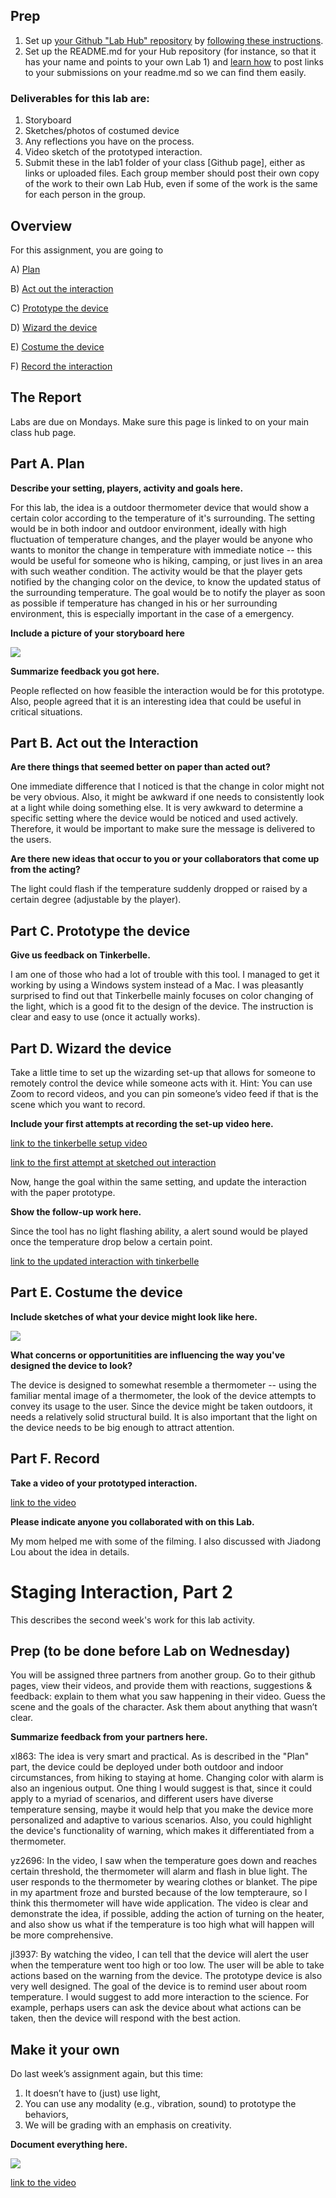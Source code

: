 
## Prep

1. Set up [your Github "Lab Hub" repository](../../../) by [following these instructions](https://github.com/FAR-Lab/Developing-and-Designing-Interactive-Devices/blob/2021Spring/readings/Submitting%20Labs.md).
2. Set up the README.md for your Hub repository (for instance, so that it has your name and points to your own Lab 1) and [learn how](https://guides.github.com/features/mastering-markdown/) to post links to your submissions on your readme.md so we can find them easily.


### Deliverables for this lab are: 
1. Storyboard
1. Sketches/photos of costumed device
1. Any reflections you have on the process.
1. Video sketch of the prototyped interaction.
1. Submit these in the lab1 folder of your class [Github page], either as links or uploaded files. Each group member should post their own copy of the work to their own Lab Hub, even if some of the work is the same for each person in the group.


## Overview
For this assignment, you are going to 

A) [Plan](#part-a-plan) 

B) [Act out the interaction](#part-b-act-out-the-interaction) 

C) [Prototype the device](#part-c-prototype-the-device)

D) [Wizard the device](#part-d-wizard-the-device) 

E) [Costume the device](#part-e-costume-the-device)

F) [Record the interaction](#part-f-record)

## The Report
Labs are due on Mondays. Make sure this page is linked to on your main class hub page.

## Part A. Plan 
**Describe your setting, players, activity and goals here.**

For this lab, the idea is a outdoor thermometer device that would show a certain color according to the temperature of it's surrounding. The setting would be in both indoor and outdoor environment, ideally with high fluctuation of temperature changes, and the player would be anyone who wants to monitor the change in temperature with immediate notice -- this would be useful for someone who is hiking, camping, or just lives in an area with such weather condition. The activity would be that the player gets notified by the changing color on the device, to know the updated status of the surrounding temperature. The goal would be to notify the player as soon as possible if temperature has changed in his or her surrounding environment, this is especially important in the case of a emergency.

**Include a picture of your storyboard here**

![](images/storyboard.jpg)


**Summarize feedback you got here.**

People reflected on how feasible the interaction would be for this prototype. Also, people agreed that it is an interesting idea that could be useful in critical situations.

## Part B. Act out the Interaction

**Are there things that seemed better on paper than acted out?**

One immediate difference that I noticed is that the change in color might not be very obvious. Also, it might be awkward if one needs to consistently look at a light while doing something else. It is very awkward to determine a specific setting where the device would be noticed and used actively. Therefore, it would be important to make sure the message is delivered to the users. 

**Are there new ideas that occur to you or your collaborators that come up from the acting?**

The light could flash if the temperature suddenly dropped or raised by a certain degree (adjustable by the player).


## Part C. Prototype the device

**Give us feedback on Tinkerbelle.**

I am one of those who had a lot of trouble with this tool. I managed to get it working by using a Windows system instead of a Mac. I was pleasantly surprised to find out that Tinkerbelle mainly focuses on color changing of the light, which is a good fit to the design of the device. The instruction is clear and easy to use (once it actually works). 

## Part D. Wizard the device

Take a little time to set up the wizarding set-up that allows for someone to remotely control the device while someone acts with it. Hint: You can use Zoom to record videos, and you can pin someone’s video feed if that is the scene which you want to record. 

**Include your first attempts at recording the set-up video here.**

[link to the tinkerbelle setup video](https://drive.google.com/file/d/1ZrhD07779RQylEMvxLWs9bNYHvLv4fcc/view?usp=sharing)

[link to the first attempt at sketched out interaction](https://drive.google.com/file/d/1IqeaLX3j5p3KZUlPwewfNocZKMMiie10/view?usp=sharing)

Now, hange the goal within the same setting, and update the interaction with the paper prototype. 

**Show the follow-up work here.**

Since the tool has no light flashing ability, a alert sound would be played once the temperature drop below a certain point. 

[link to the updated interaction with tinkerbelle](https://drive.google.com/file/d/1NnhnhjaSOxh5XXtVswqW73Ac0lsm-AOY/view?usp=sharing)


## Part E. Costume the device

**Include sketches of what your device might look like here.**

![](images/draft_drawing.png)


**What concerns or opportunitities are influencing the way you've designed the device to look?**

The device is designed to somewhat resemble a thermometer -- using the familiar mental image of a thermometer, the look of the device attempts to convey its usage to the user. Since the device might be taken outdoors, it needs a relatively solid structural build. It is also important that the light on the device needs to be big enough to attract attention. 

## Part F. Record

**Take a video of your prototyped interaction.**

[link to the video](https://drive.google.com/file/d/1hu3VkEF5ov88efuwnkTRUnazY4hUlfZi/view?usp=sharing)

**Please indicate anyone you collaborated with on this Lab.**

My mom helped me with some of the filming. I also discussed with Jiadong Lou about the idea in details. 

# Staging Interaction, Part 2 

This describes the second week's work for this lab activity.


## Prep (to be done before Lab on Wednesday)

You will be assigned three partners from another group. Go to their github pages, view their videos, and provide them with reactions, suggestions & feedback: explain to them what you saw happening in their video. Guess the scene and the goals of the character. Ask them about anything that wasn’t clear. 

**Summarize feedback from your partners here.**

xl863:
The idea is very smart and practical. As is described in the "Plan" part, the device could be deployed under both outdoor and indoor circumstances, from hiking to staying at home. Changing color with alarm is also an ingenious output. One thing I would suggest is that, since it could apply to a myriad of scenarios, and different users have diverse temperature sensing, maybe it would help that you make the device more personalized and adaptive to various scenarios. Also, you could highlight the device's functionality of warning, which makes it differentiated from a thermometer.

yz2696:
In the video, I saw when the temperature goes down and reaches certain threshold, the thermometer will alarm and flash in blue light. The user responds to the thermometer by wearing clothes or blanket. The pipe in my apartment froze and bursted because of the low tempteraure, so I think this thermometer will have wide application. The video is clear and demonstrate the idea, if possible, adding the action of turning on the heater, and also show us what if the temperature is too high what will happen will be more comprehensive.

jl3937:
By watching the video, I can tell that the device will alert the user when the temperature went too high or too low. The user will be able to take actions based on the warning from the device. The prototype device is also very well designed. The goal of the device is to remind user about room temperature. I would suggest to add more interaction to the science. For example, perhaps users can ask the device about what actions can be taken, then the device will respond with the best action.

## Make it your own

Do last week’s assignment again, but this time: 
1) It doesn’t have to (just) use light, 
2) You can use any modality (e.g., vibration, sound) to prototype the behaviors, 
3) We will be grading with an emphasis on creativity. 

**Document everything here.**

![](images/storyboard_2.png)

[link to the video](https://drive.google.com/file/d/1G6RRwmF0ql6hsU2OPYZf1pmj41DPefBN/view?usp=sharing)

